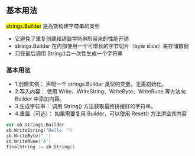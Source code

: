 ## 基本用法
<mark>strings.Builder</mark> 是高效构建字符串的类型
- 它避免了重复创建和销毁字符串所带来的性能开销
- strings.Builder 在内部使用一个可增长的字节切片（byte slice）来存储数据
- 只在最后调用 String()会一次性生成一个字符串
### 基本用法
- 1.创建实例： 声明一个 strings.Builder 类型的变量，无需初始化。
- 2.写入内容： 使用 Write、WriteString、WriteByte、WriteRune 等方法向 Builder 中添加内容。
- 3.生成字符串： 调用 String() 方法获取最终拼接好的字符串。
- 4.重置（可选）： 如果需要复用 Builder，可以使用 Reset() 方法清空其内容

```go
var sb strings.Builder
sb.WriteString("Hello, ")
sb.WriteByte(' ')
sb.WriteRune('A')
finalString := sb.String()
```
